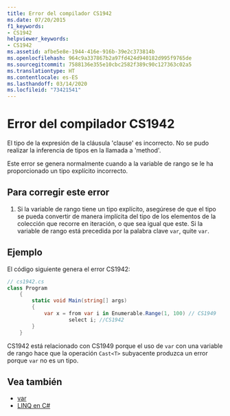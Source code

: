 ```yaml
---
title: Error del compilador CS1942
ms.date: 07/20/2015
f1_keywords:
- CS1942
helpviewer_keywords:
- CS1942
ms.assetid: afbe5e8e-1944-416e-916b-39e2c373814b
ms.openlocfilehash: 964c9a337867b2a97fd424d940182d995f9765de
ms.sourcegitcommit: 7588136e355e10cbc2582f389c90c127363c02a5
ms.translationtype: HT
ms.contentlocale: es-ES
ms.lasthandoff: 03/14/2020
ms.locfileid: "73421541"
---
```

# <a name="compiler-error-cs1942"></a>Error del compilador CS1942

El tipo de la expresión de la cláusula 'clause' es incorrecto. No se pudo realizar la inferencia de tipos en la llamada a 'method'.  
  
Este error se genera normalmente cuando a la variable de rango se le ha proporcionado un tipo explícito incorrecto.  

## <a name="to-correct-this-error"></a>Para corregir este error

1. Si la variable de rango tiene un tipo explícito, asegúrese de que el tipo se pueda convertir de manera implícita del tipo de los elementos de la colección que recorre en iteración, o que sea igual que este. Si la variable de rango está precedida por la palabra clave `var`, quite `var`.  
  
## <a name="example"></a>Ejemplo

El código siguiente genera el error CS1942:  

```csharp
// cs1942.cs  
class Program  
    {  
        static void Main(string[] args)  
        {  
            var x = from var i in Enumerable.Range(1, 100) // CS1949  
                    select i; //CS1942  
        }  
    }  
```

CS1942 está relacionado con CS1949 porque el uso de `var` con una variable de rango hace que la operación `Cast<T>` subyacente produzca un error porque `var` no es un tipo.  
  
## <a name="see-also"></a>Vea también

- [var](../keywords/var.md)
- [LINQ en C#](../../linq/index.md)
